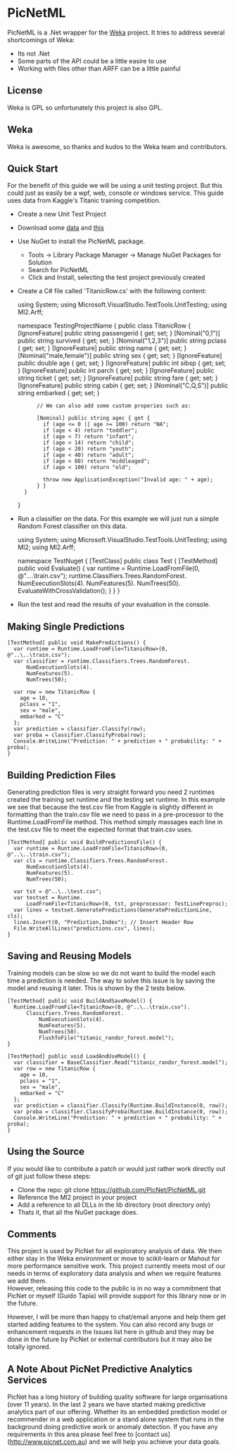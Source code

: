PicNetML
========
PicNetML is a .Net wrapper for the [Weka](http://www.cs.waikato.ac.nz/ml/weka/) 
project.  It tries to address several shortcomings of Weka:
* Its not .Net
* Some parts of the API could be a little easire to use
* Working with files other than ARFF can be a little painful

License
-------
Weka is GPL so unfortunately this project is also GPL.

Weka
----
Weka is awesome, so thanks and kudos to the Weka team and contributors.

Quick Start
-----------
For the benefit of this guide we will be using a unit testing project.  But this 
could just as easily be a wpf, web, console or windows service.  This guide uses 
data from Kaggle's Titanic training competition.

* Create a new Unit Test Project
* Download some [data](http://www.kaggle.com/c/titanic-gettingStarted/download/train.csv)
  and [this](http://www.kaggle.com/c/titanic-gettingStarted/download/test.csv)
* Use NuGet to install the PicNetML package.
    * Tools -> Library Package Manager -> Manage NuGet Packages for Solution
    * Search for PicNetML
    * Click and Install, selecting the test project previously created
* Create a C# file called 'TitanicRow.cs' with the following content:


    using System;
    using Microsoft.VisualStudio.TestTools.UnitTesting;
    using Ml2.Arff;
    
    namespace TestingProjectName {
        public class TitanicRow {
            [IgnoreFeature] public string passengerid { get; set; }
            [Nominal("0,1")] public string survived { get; set; }
            [Nominal("1,2,3")] public string pclass { get; set; }
            [IgnoreFeature] public string name { get; set; }
            [Nominal("male,female")] public string sex { get; set; }
            [IgnoreFeature] public double age { get; set; }
            [IgnoreFeature] public int sibsp { get; set; }
            [IgnoreFeature] public int parch { get; set; }
            [IgnoreFeature] public string ticket { get; set; }
            [IgnoreFeature] public string fare { get; set; }
            [IgnoreFeature] public string cabin { get; set; }
            [Nominal("C,Q,S")] public string embarked { get; set; }
            
            // We can also add some custom properies such as:
            
            [Nominal] public string agec { get {
              if (age <= 0 || age >= 100) return "NA";
              if (age < 4) return "toddler";
              if (age < 7) return "infant";
              if (age < 14) return "child";
              if (age < 20) return "youth";
              if (age < 40) return "adult";
              if (age < 80) return "middleaged";
              if (age < 100) return "old";
              
              throw new ApplicationException("Invalid age: " + age);
            } }
        }
    }

* Run a classifier on the data.  For this example we will just run a simple 
Random Forest classifier on this data.


    using System;
    using Microsoft.VisualStudio.TestTools.UnitTesting;
    using Ml2;
    using Ml2.Arff;
    
    namespace TestNuget
    {
      [TestClass] public class Test
      {
        [TestMethod] public void Evaluate()
        {
          var runtime = Runtime.LoadFromFile<TitanicRow>(0, @"..\..\train.csv");
          runtime.Classifiers.Trees.RandomForest.
              NumExecutionSlots(4).
              NumFeatures(5).
              NumTrees(50).
              EvaluateWithCrossValidation();
        }
      }
    }
    
* Run the test and read the results of your evaluation in the console.
 
Making Single Predictions
-------------------------

    [TestMethod] public void MakePredictions() {
      var runtime = Runtime.LoadFromFile<TitanicRow>(0, @"..\..\train.csv");
      var classifier = runtime.Classifiers.Trees.RandomForest.
          NumExecutionSlots(4).
          NumFeatures(5).
          NumTrees(50);
      
      var row = new TitanicRow {
        age = 10,
        pclass = "1",
        sex = "male",
        embarked = "C"
      };
      var prediction = classifier.Classify(row);
      var proba = classifier.ClassifyProba(row);
      Console.WriteLine("Prediction: " + prediction + " probability: " + proba);
    }
    
Building Prediction Files
-------------------------
Generating prediction files is very straight forward you need 2 runtimes created 
the training set runtime and the testing set runtime.  In this example we see 
that because the test.csv file from Kaggle is slightly different in formatting 
than the train.csv file we need to pass in a pre-processor to the 
Runtime.LoadFromFile method.  This method simply massages each line in the 
test.csv file to meet the expected format that train.csv uses.

    [TestMethod] public void BuildPredictionsFile() {
      var runtime = Runtime.LoadFromFile<TitanicRow>(0, @"..\..\train.csv");
      var cls = runtime.Classifiers.Trees.RandomForest.
          NumExecutionSlots(4).
          NumFeatures(5).
          NumTrees(50);

      var tst = @"..\..\test.csv";
      var testset = Runtime.
          LoadFromFile<TitanicRow>(0, tst, preprocessor: TestLinePreproc);      
      var lines = testset.GeneratePredictions(GeneratePredictionLine, cls);
      lines.Insert(0, "Prediction,Index"); // Insert Header Row
      File.WriteAllLines("predictions.csv", lines);      
    }

Saving and Reusing Models
-------------------------
Training models can be slow so we do not want to build the model each time a 
prediction is needed.  The way to solve this issue is by saving the model and 
reusing it later.  This is shown by the 2 tests below.

    [TestMethod] public void BuildAndSaveModel() {
      Runtime.LoadFromFile<TitanicRow>(0, @"..\..\train.csv").
          Classifiers.Trees.RandomForest.
              NumExecutionSlots(4).
              NumFeatures(5).
              NumTrees(50).
              FlushToFile("titanic_randor_forest.model");
    }

    [TestMethod] public void LoadAndUseModel() {
      var classifier = BaseClassifier.Read("titanic_randor_forest.model");
      var row = new TitanicRow {
        age = 10,
        pclass = "1",
        sex = "male",
        embarked = "C"
      };
      var prediction = classifier.Classify(Runtime.BuildInstance(0, row));
      var proba = classifier.ClassifyProba(Runtime.BuildInstance(0, row));
      Console.WriteLine("Prediction: " + prediction + " probability: " + proba);
    }


Using the Source
----------------
If you would like to contribute a patch or would just rather work directly out
of git just follow these steps:

- Clone the repo: git clone https://github.com/PicNet/PicNetML.git
- Reference the Ml2 project in your project
- Add a reference to all DLLs in the lib directory (root directory only)
- Thats it, that all the NuGet package does.

Comments
--------
This project is used by PicNet for all exploratory analysis of data.  We then 
either stay in the Weka environment or move to scikit-learn or Mahout for more 
performance sensitive work.  This project currently meets most of our needs in 
terms of exploratory data analysis and when we require features we add them.  
However, releasing this code to the public is in no way a commitment that 
PicNet or myself (Guido Tapia) will provide support for this library now or in 
the future.  

However, I will be more than happy to chat/email anyone and help them get 
started adding features to the system.  You can also record any bugs or 
enhancement requests in the Issues list here in github and they may be done in 
the future by PicNet or external contributors but it may also be totally 
ignored.

A Note About PicNet Predictive Analytics Services
-------------------------------------------------
PicNet has a long history of building quality software for large organisations 
(over 11 years).  In the last 2 years we have started making predictive 
analytics part of our offering.  Whether its an embedded prediction model or 
recommender in a web application or a stand alone system that runs in the 
background doing predictive work or anomaly detection.  If you have any 
requirements in this area please feel free to [contact us]
(http://www.picnet.com.au) and we will help you achieve your data goals.